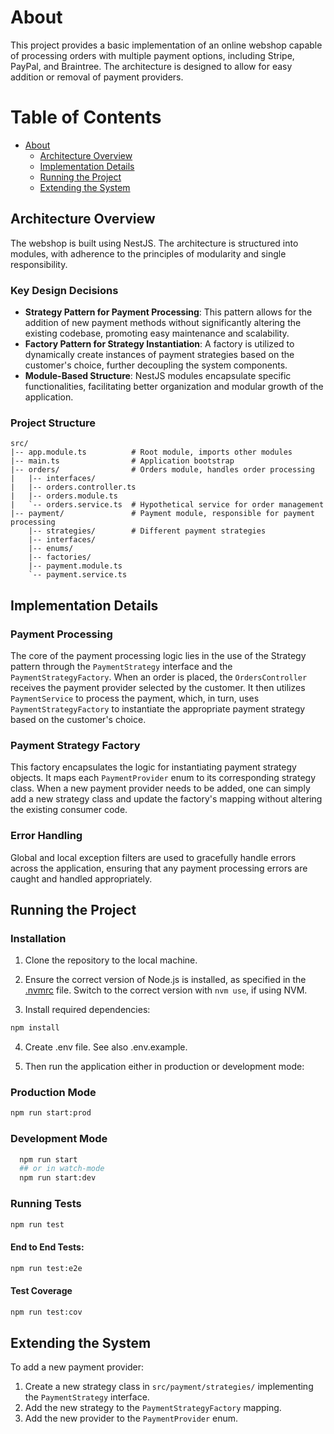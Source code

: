 # About

This project provides a basic implementation of an online webshop capable of processing orders with multiple payment options, including Stripe, PayPal, and Braintree. The architecture is designed to allow for easy addition or removal of payment providers.

# Table of Contents <!-- :TOC: -->

- [About](#about)
  - [Architecture Overview](#architecture-overview)
  - [Implementation Details](#implementation-details)
  - [Running the Project](#running-the-project)
  - [Extending the System](#extending-the-system)

## Architecture Overview

The webshop is built using NestJS. The architecture is structured into modules, with adherence to the principles of modularity and single responsibility.

### Key Design Decisions

- **Strategy Pattern for Payment Processing**: This pattern allows for the addition of new payment methods without significantly altering the existing codebase, promoting easy maintenance and scalability.
- **Factory Pattern for Strategy Instantiation**: A factory is utilized to dynamically create instances of payment strategies based on the customer's choice, further decoupling the system components.
- **Module-Based Structure**: NestJS modules encapsulate specific functionalities, facilitating better organization and modular growth of the application.

### Project Structure

```plaintext
src/
|-- app.module.ts          # Root module, imports other modules
|-- main.ts                # Application bootstrap
|-- orders/                # Orders module, handles order processing
|   |-- interfaces/
|   |-- orders.controller.ts
|   |-- orders.module.ts
|   `-- orders.service.ts  # Hypothetical service for order management
|-- payment/               # Payment module, responsible for payment processing
    |-- strategies/        # Different payment strategies
    |-- interfaces/
    |-- enums/
    |-- factories/
    |-- payment.module.ts
    `-- payment.service.ts
```

## Implementation Details

### Payment Processing

The core of the payment processing logic lies in the use of the Strategy pattern through the `PaymentStrategy` interface and the `PaymentStrategyFactory`. When an order is placed, the `OrdersController` receives the payment provider selected by the customer. It then utilizes `PaymentService` to process the payment, which, in turn, uses `PaymentStrategyFactory` to instantiate the appropriate payment strategy based on the customer's choice.

### Payment Strategy Factory

This factory encapsulates the logic for instantiating payment strategy objects. It maps each `PaymentProvider` enum to its corresponding strategy class. When a new payment provider needs to be added, one can simply add a new strategy class and update the factory's mapping without altering the existing consumer code.

### Error Handling

Global and local exception filters are used to gracefully handle errors across the application, ensuring that any payment processing errors are caught and handled appropriately.

## Running the Project

### Installation

1. Clone the repository to the local machine.

2. Ensure the correct version of Node.js is installed, as specified in the [.nvmrc](./.nvmrc) file. Switch to the correct version with `nvm use`, if using NVM.

3. Install required dependencies:

```bash
npm install
```

4. Create .env file. See also .env.example.

5. Then run the application either in production or development mode:

### Production Mode

```bash
npm run start:prod
```

### Development Mode

```bash
  npm run start
  ## or in watch-mode
  npm run start:dev
```

### Running Tests

```bash
npm run test
```

#### End to End Tests:

```bash
npm run test:e2e
```

#### Test Coverage

```bash
npm run test:cov
```

## Extending the System

To add a new payment provider:

1. Create a new strategy class in `src/payment/strategies/` implementing the `PaymentStrategy` interface.
2. Add the new strategy to the `PaymentStrategyFactory` mapping.
3. Add the new provider to the `PaymentProvider` enum.

